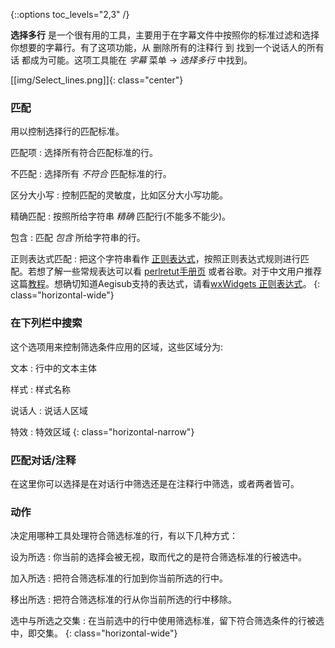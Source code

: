 {::options toc_levels="2,3" /}

 **选择多行** 是一个很有用的工具，主要用于在字幕文件中按照你的标准过滤和选择你想要的字幕行。有了这项功能，从 删除所有的注释行 到 找到一个说话人的所有话 都成为可能。这项工具能在 _字幕_ 菜单 -> _选择多行_ 中找到。

[[img/Select_lines.png]]{: class="center"}

### 匹配 ###
用以控制选择行的匹配标准。

匹配项
: 选择所有符合匹配标准的行。

不匹配
: 选择所有 *不符合* 匹配标准的行。

区分大小写
: 控制匹配的灵敏度，比如区分大小写功能。

精确匹配
: 按照所给字符串 _精确_ 匹配行(不能多不能少)。

包含
: 匹配 _包含_ 所给字符串的行。

正则表达式匹配
: 把这个字符串看作 [正则表达式](英文介绍http://en.wikipedia.org/wiki/Regular_expression)，按照正则表达式规则进行匹配。若想了解一些常规表达可以看 [perlretut手册页](http://perldoc.perl.org/perlretut.html) 或者谷歌。对于中文用户推荐这篇[教程](http://www.jb51.net/tools/zhengze.html)。想确切知道Aegisub支持的表达式，请看[wxWidgets 正则表达式](http://www.wxwidgets.org/manuals/stable/wx_wxresyn.html)。
{: class="horizontal-wide"}

### 在下列栏中搜索 ###
这个选项用来控制筛选条件应用的区域，这些区域分为:

文本
: 行中的文本主体

样式
: 样式名称

说话人
: 说话人区域

特效
: 特效区域
{: class="horizontal-narrow"}

### 匹配对话/注释 ###
在这里你可以选择是在对话行中筛选还是在注释行中筛选，或者两者皆可。

### 动作 ###
决定用哪种工具处理符合筛选标准的行，有以下几种方式：

设为所选
: 你当前的选择会被无视，取而代之的是符合筛选标准的行被选中。

加入所选
: 把符合筛选标准的行加到你当前所选的行中。

移出所选
: 把符合筛选标准的行从你当前所选的行中移除。

选中与所选之交集
: 在当前选中的行中使用筛选标准，留下符合筛选条件的行被选中，即交集。
{: class="horizontal-wide"}
